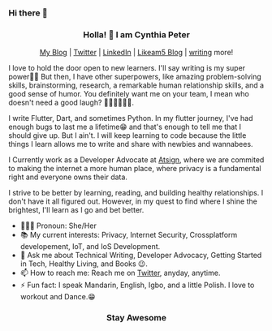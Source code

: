 ### Hi there 👋

<!--
**CynthiaPeter/CynthiaPeter** is a ✨ _special_ ✨ repository because its `README.md` (this file) appears on your GitHub profile.


- 🔭 I’m currently working on ...
- 🌱 I’m currently learning ...
- 👯 I’m looking to collaborate on ...
- 🤔 I’m looking for help with ...
- 💬 Ask me about ...
- 📫 How to reach me: ...
- 😄 Pronouns: ...
- ⚡ Fun fact: ...
-->


<h3 align="center"> Holla! 👋  I am Cynthia Peter </h3>

<p align="center">
  <a href="https://cynthiapeter.com">My Blog</a> |
  <a href="https://twitter.com/iamCynthiaPeter">Twitter</a> |
  <a href="https://www.linkedin.com/in/cynthiapeter/">LinkedIn</a> |
  <a href="https://likeamfive.tech/">Likeam5 Blog</a> |
  <a href="https://www.polywork.com/iamcynthiapeter/>Polywork Profile</a>
</p>

Now you're here, I have a confession to make. I love to code and solve problems, but I enjoy [writing](https://medium.com/@musingsthengrowth) more!

I love to hold the door open to new learners. I'll say writing is my super power💪🏿 But then, I have other superpowers, like amazing problem-solving skills, brainstorming, research, a remarkable human relationship skills, and a good sense of humor. You definitely want me on your team, I mean who doesn't need a good laugh? 🤷🏿‍♀️🤷🏿‍♀️.

I write Flutter, Dart, and sometimes Python. In my flutter journey, I've had enough bugs to last me a lifetime😁 and that's enough to tell me that I should give up. But I ain't. I will keep learning to code because the little things I learn allows me to write and share with newbies and wannabees. 

I Currently work as a Developer Advocate at [Atsign](https://atsign.com/), where we are commited to making the internet a more human place, where privacy is a fundamental right and everyone owns their data.

I strive to be better by learning, reading, and building healthy relationships. I don't have it all figured out. However, in my quest to find where I shine the brightest, I'll learn as I go and bet better.

- 👩🏾‍💻 Pronoun: She/Her
- 📚 My current interests: Privacy, Internet Security, Crossplatform developement, IoT, and IoS Development.
- 💬 Ask me about Technical Writing, Developer Advocacy, Getting Started in Tech, Healthy Living, and Books 😉.
- 📫 How to reach me: Reach me on [Twitter](https://twitter.com/iamCynthiaPeter), anyday, anytime.
- ⚡ Fun fact: I speak Mandarin, English, Igbo, and a little Polish. I love to workout and Dance.😁

<h3 align="center"> Stay Awesome </h3>
